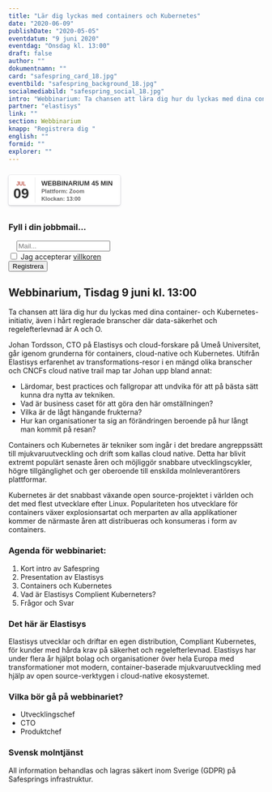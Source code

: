 ```yaml
---
title: "Lär dig lyckas med containers och Kubernetes"
date: "2020-06-09"
publishDate: "2020-05-05"
eventdatum: "9 juni 2020"
eventdag: "Onsdag kl. 13:00"
draft: false
author: ""
dokumentnamn: ""
card: "safespring_card_18.jpg"
eventbild: "safespring_background_18.jpg"
socialmediabild: "safespring_social_18.jpg"
intro: "Webbinarium: Ta chansen att lära dig hur du lyckas med dina container- och Kubernetes-initiativ, även i hårt reglerade branscher där data-säkerhet och regelefterlevnad är A och O."
partner: "elastisys"
link: ""
section: Webbinarium
knapp: "Registrera dig "
english: ""
formid: ""
explorer: ""
---
```

<style>
.safespring-event .desc .des,.safespring-event .desc .hed{font-family:Hind,sans-serif;overflow:hidden}.safespring-event{display:inline-block;position:relative;cursor:default;background:#fff;font-family:Hind,sans-serif;font-weight:600;color:#323232!important;font-size:15px;line-height:100%;-webkit-box-shadow:0 0 0 .5px rgba(50,50,93,.17),0 2px 5px 0 rgba(50,50,93,.1),0 1px 1.5px 0 rgba(0,0,0,.07),0 1px 2px 0 rgba(0,0,0,.08),0 0 0 0 transparent!important;-moz-box-shadow:0 0 0 .5px rgba(50,50,93,.17),0 2px 5px 0 rgba(50,50,93,.1),0 1px 1.5px 0 rgba(0,0,0,.07),0 1px 2px 0 rgba(0,0,0,.08),0 0 0 0 transparent!important;box-shadow:0 0 0 .5px rgba(50,50,93,.17),0 2px 5px 0 rgba(50,50,93,.1),0 1px 1.5px 0 rgba(0,0,0,.07),0 1px 2px 0 rgba(0,0,0,.08),0 0 0 0 transparent!important;-webkit-border-radius:4px;border-radius:4px}.safespring-event .date{width:50px;height:60px;float:left;position:relative}.safespring-event .date .bdr1,.safespring-event .date .bdr2{width:1px;height:50px;position:absolute;z-index:100;top:5px}.safespring-event .date .mon{display:block;text-align:center;padding:12px 0 0;font-size:10px;color:#bf5549;font-weight:700;line-height:110%;text-transform:uppercase}.safespring-event .date .day{display:block;text-align:center;padding:0 0 8px;font-size:28px;font-weight:700;color:#333;line-height:100%}.safespring-event .date .bdr1{background:#eaeaea;right:-3px}.safespring-event .date .bdr2{background:#fff;right:-4px}.safespring-event .desc{height:60px;float:left;position:relative;padding:0 15px 0 0}.safespring-event .desc p{margin:0;display:block;text-align:left;padding:10px 0 0 15px;font-size:11px;color:#666;line-height:130%}.safespring-event .desc .hed{height:15px;display:block;margin-bottom:0;font-size:13px;line-height:110%;color:#333;text-transform:uppercase}.safespring-event .desc .des{height:28px;display:block}.safespring-event-selected{background-color:#f4f4f4}.addeventatc .alarm_reminder,.addeventatc .all_day_event,.addeventatc .attendees,.addeventatc .calname,.addeventatc .date_format,.addeventatc .recurring,.addeventatc .status,.addeventatc .uid,.safespring-event .client,.safespring-event .description,.safespring-event .end,.safespring-event .facebook_event,.safespring-event .location,.safespring-event .method,.safespring-event .organizer,.safespring-event .organizer_email,.safespring-event .start,.safespring-event .timezone,.safespring-event .title,.safespring-event .transp{display:none!important}
</style>
<div style="clear:both;padding:10px 0px 10px 0px;">
	<div class="safespring-event" data-styling="none">
		<div class="date">
			<span class="mon">JUL</span>
			<span class="day">09</span>
			<div class="bdr1"></div>
			<div class="bdr2"></div>
		</div>
		<div class="desc">
			<p>
				<strong class="hed">Webbinarium 45 min</strong>
				<span class="des">Plattform: Zoom<br />Klockan: 13:00</span>
			</p>
		</div>
	</div>
	</div>
	<form id="up-form" name="form_9549u0d57467726d34a41a2206cb6e5d6aae8" action="https://power.upsales.com/api/external/formSubmit" method="POST">
		<h3>Fyll i din jobbmail...</h3>
		<div class="email">
			<div class="form">
				<i class="fas fa-envelope"></i>&nbsp;&nbsp;&nbsp;
				<input maxlength="512" type="email" pattern="^[a-zA-Z0-9.!#$%&amp;’*+\/=?^_`{|}~-]+@[a-zA-Z0-9-]+(?:\.[a-zA-Z0-9-]+){1,}$" title="Please enter a valid email" id="up-email-input" autocomplete="off" name="Contact.email" required="required" placeholder="Mail...">
			</div>
		</div>
			<div class="inputGroup">
					<input id="villkor" type="checkbox" value="on" name="singleOptIn.1568140995494">
					<label for="villkor">Jag accepterar <a target="_blank" href="/dokument/personuppgiftshantering/">villkoren</a></label>
			</div>
		<!-- REQUIRED FIELDS -->
		<input type="hidden" name="formCid" value="9549">
		<input type="hidden" name="formId" value="9549u0d57467726d34a41a2206cb6e5d6aae8">
		<input type="hidden" name="isFrame" value="false">
		<input type="text" value="" name="validation" style="display: none;">
		<!-- END OF REQUIRED FIELDS -->
		<div class="submit-button"><button class="button" type="submit">Registrera</button></div>
	</form>
	<script>
		(function(){var form = document.getElementById("up-form");if(form) {var submitted = false;form.addEventListener("submit", function(ev) {var button = ev.target.querySelector("button[type=submit]");if(button) {button.disabled = true;}if (!submitted && window.hasPhoneFields) {var phoneFields = form.querySelectorAll('input[name*=phone], input[name*=Phone]');[].forEach.call(phoneFields, function(element) {if (element.iti) { element.value = element.iti.getNumber(); }});submitted = true;form.submit()}});}})();
	</script>

## Webbinarium, Tisdag 9 juni kl. 13:00

<div class="ingress"><p>Ta chansen att lära dig hur du lyckas med dina container- och Kubernetes-initiativ, även i hårt reglerade branscher där data-säkerhet och regelefterlevnad är A och O.</p></div>

Johan Tordsson, CTO på Elastisys och cloud-forskare på Umeå Universitet, går igenom grunderna för containers, cloud-native och Kubernetes. Utifrån Elastisys erfarenhet av transformations-resor i en mängd olika branscher och CNCFs cloud native trail map tar Johan upp bland annat:

- Lärdomar, best practices och fallgropar att undvika för att på bästa sätt kunna dra nytta av tekniken.
- Vad är business caset för att göra den här omställningen?
- Vilka är de lågt hängande frukterna?
- Hur kan organisationer ta sig an förändringen beroende på hur långt man kommit på resan?

Containers och Kubernetes är tekniker som ingår i det bredare angreppssätt till mjukvaruutveckling och drift som kallas cloud native. Detta har blivit extremt populärt senaste åren och möjliggör snabbare utvecklingscykler, högre tillgänglighet och ger oberoende till enskilda molnleverantörers plattformar.

Kubernetes är det snabbast växande open source-projektet i världen och det med flest utvecklare efter Linux. Populariteten hos utvecklare för containers växer explosionsartat och merparten av alla applikationer kommer de närmaste åren att distribueras och konsumeras i form av containers.

### Agenda för webbinariet:

1. Kort intro av Safespring
1. Presentation av Elastisys
1. Containers och Kubernetes
1. Vad är Elastisys Complient Kuberneters?
1. Frågor och Svar

### Det här är Elastisys

Elastisys utvecklar och driftar en egen distribution, Compliant Kubernetes, för kunder med hårda krav på säkerhet och regelefterlevnad. Elastisys har under flera år hjälpt bolag och organisationer över hela Europa med transformationer mot modern, container-baserade mjukvaruutveckling med hjälp av open source-verktygen i cloud-native ekosystemet.


### Vilka bör gå på webbinariet?

- Utvecklingschef
- CTO
- Produktchef							

### Svensk molntjänst
All information behandlas och lagras säkert inom Sverige (GDPR) på Safesprings infrastruktur.
